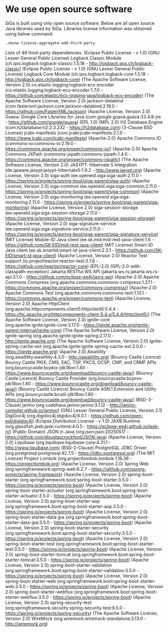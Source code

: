 # We use open source software
SiGa is built using only open source software. Below are all open source Java libraries used by SiGa. 
Libraries license information was obtained using below command:

```bash
./mvnw license:aggregate-add-third-party
```

Lists of 49 third-party dependencies.
     (Eclipse Public License - v 1.0) (GNU Lesser General Public License) Logback Classic Module (ch.qos.logback:logback-classic:1.5.18 - http://logback.qos.ch/logback-classic)
     (Eclipse Public License - v 1.0) (GNU Lesser General Public License) Logback Core Module (ch.qos.logback:logback-core:1.5.18 - http://logback.qos.ch/logback-core)
     (The Apache Software License, Version 2.0) co.elastic.logging:logback-ecs-encoder (co.elastic.logging:logback-ecs-encoder:1.7.0 - https://github.com/elastic/ecs-logging-java/logback-ecs-encoder)
     (The Apache Software License, Version 2.0) jackson-databind (com.fasterxml.jackson.core:jackson-databind:2.19.0 - https://github.com/FasterXML/jackson)
     (Apache License, Version 2.0) Guava: Google Core Libraries for Java (com.google.guava:guava:33.4.8-jre - https://github.com/google/guava)
     (EPL 1.0) (MPL 2.0) H2 Database Engine (com.h2database:h2:2.3.232 - https://h2database.com)
     (3-Clause BSD License) jcabi-manifests (com.jcabi:jcabi-manifests:2.1.0 - https://www.jcabi.com/jcabi-manifests)
     (Apache-2.0) Apache Commons IO (commons-io:commons-io:2.19.0 - https://commons.apache.org/proper/commons-io/)
     (Apache-2.0) Apache Commons JXPath (commons-jxpath:commons-jxpath:1.4.0 - https://commons.apache.org/proper/commons-jxpath/)
     (The Apache Software License, Version 2.0) JASYPT: Hibernate 5 Integration (de.qaware.jasypt:jasypt-hibernate5:1.9.2 - http://www.jasypt.org)
     (Apache License, Version 2.0) siga-auth (ee.openeid.siga:siga-auth:2.11.0 - https://spring.io/projects/spring-boot/siga-parent/siga-auth)
     (Apache License, Version 2.0) siga-common (ee.openeid.siga:siga-common:2.11.0 - https://spring.io/projects/spring-boot/siga-parent/siga-common)
     (Apache License, Version 2.0) siga-monitoring (ee.openeid.siga:siga-monitoring:2.11.0 - https://spring.io/projects/spring-boot/siga-parent/siga-monitoring)
     (Apache License, Version 2.0) siga-session-storage (ee.openeid.siga:siga-session-storage:2.11.0 - https://spring.io/projects/spring-boot/siga-parent/siga-session-storage)
     (Apache License, Version 2.0) siga-signature-service (ee.openeid.siga:siga-signature-service:2.11.0 - https://spring.io/projects/spring-boot/siga-parent/siga-signature-service)
     (MIT License) Mobile-ID Java client (ee.sk.mid:mid-rest-java-client:1.6 - https://github.com/SK-EID/mid-rest-java-client)
     (MIT License) Smart-ID Java client (ee.sk.smartid:smart-id-java-client:2.3.1 - https://github.com/SK-EID/smart-id-java-client)
     (Apache License, Version 2.0) Reactor Test support (io.projectreactor:reactor-test:3.7.6 - https://github.com/reactor/reactor-core)
     (EPL-2.0) (GPL-2.0-with-classpath-exception) Jakarta RESTful WS API (jakarta.ws.rs:jakarta.ws.rs-api:3.1.0 - https://github.com/eclipse-ee4j/jaxrs-api)
     (Apache-2.0) Apache Commons Compress (org.apache.commons:commons-compress:1.27.1 - https://commons.apache.org/proper/commons-compress/)
     (Apache-2.0) Apache Commons Text (org.apache.commons:commons-text:1.13.1 - https://commons.apache.org/proper/commons-text)
     (Apache License, Version 2.0) Apache HttpClient (org.apache.httpcomponents.client5:httpclient5:5.4.4 - https://hc.apache.org/httpcomponents-client-5.4.x/5.4.4/httpclient5/)
     (The Apache Software License, Version 2.0) ignite-core (org.apache.ignite:ignite-core:2.17.0 - https://ignite.apache.org/ignite-parent-internal/ignite-core)
     (The Apache Software License, Version 2.0) ignite-spring (org.apache.ignite:ignite-spring:2.17.0 - http://ignite.apache.org)
     (The Apache Software License, Version 2.0) ignite-spring-cache-ext (org.apache.ignite:ignite-spring-cache-ext:2.0.0 - https://ignite.apache.org)
     (Apache 2.0) Awaitility (org.awaitility:awaitility:4.3.0 - http://awaitility.org)
     (Bouncy Castle Licence) Bouncy Castle PKIX, CMS, EAC, TSP, PKCS, OCSP, CMP, and CRMF APIs (org.bouncycastle:bcpkix-jdk18on:1.80 - https://www.bouncycastle.org/download/bouncy-castle-java/)
     (Bouncy Castle Licence) Bouncy Castle Provider (org.bouncycastle:bcprov-jdk18on:1.80 - https://www.bouncycastle.org/download/bouncy-castle-java/)
     (Bouncy Castle Licence) Bouncy Castle ASN.1 Extension and Utility APIs (org.bouncycastle:bcutil-jdk18on:1.80 - https://www.bouncycastle.org/download/bouncy-castle-java/)
     (BSD-3-Clause) janino (org.codehaus.janino:janino:3.1.12 - http://janino-compiler.github.io/janino/)
     (GNU Lesser General Public License, Version 2.1) DigiDoc4j (org.digidoc4j:digidoc4j:6.0.1 - https://github.com/open-eid/digidoc4j)
     (Eclipse Distribution License - v 1.0) JAXB Runtime (org.glassfish.jaxb:jaxb-runtime:4.0.5 - https://eclipse-ee4j.github.io/jaxb-ri/)
     (Public Domain) JSON in Java (org.json:json:20250517 - https://github.com/douglascrockford/JSON-java)
     (Apache License, Version 2.0) Liquibase (org.liquibase:liquibase-core:4.31.1 - http://www.liquibase.com)
     (BSD-2-Clause) PostgreSQL JDBC Driver (org.postgresql:postgresql:42.7.5 - https://jdbc.postgresql.org)
     (The MIT License) Project Lombok (org.projectlombok:lombok:1.18.38 - https://projectlombok.org)
     (Apache License, Version 2.0) Spring Web (org.springframework:spring-web:6.2.7 - https://github.com/spring-projects/spring-framework)
     (Apache License, Version 2.0) spring-boot-starter (org.springframework.boot:spring-boot-starter:3.5.0 - https://spring.io/projects/spring-boot)
     (Apache License, Version 2.0) spring-boot-starter-actuator (org.springframework.boot:spring-boot-starter-actuator:3.5.0 - https://spring.io/projects/spring-boot)
     (Apache License, Version 2.0) spring-boot-starter-aop (org.springframework.boot:spring-boot-starter-aop:3.5.0 - https://spring.io/projects/spring-boot)
     (Apache License, Version 2.0) spring-boot-starter-data-jpa (org.springframework.boot:spring-boot-starter-data-jpa:3.5.0 - https://spring.io/projects/spring-boot)
     (Apache License, Version 2.0) spring-boot-starter-security (org.springframework.boot:spring-boot-starter-security:3.5.0 - https://spring.io/projects/spring-boot)
     (Apache License, Version 2.0) spring-boot-starter-test (org.springframework.boot:spring-boot-starter-test:3.5.0 - https://spring.io/projects/spring-boot)
     (Apache License, Version 2.0) spring-boot-starter-tomcat (org.springframework.boot:spring-boot-starter-tomcat:3.5.0 - https://spring.io/projects/spring-boot)
     (Apache License, Version 2.0) spring-boot-starter-validation (org.springframework.boot:spring-boot-starter-validation:3.5.0 - https://spring.io/projects/spring-boot)
     (Apache License, Version 2.0) spring-boot-starter-web (org.springframework.boot:spring-boot-starter-web:3.5.0 - https://spring.io/projects/spring-boot)
     (Apache License, Version 2.0) spring-boot-starter-webflux (org.springframework.boot:spring-boot-starter-webflux:3.5.0 - https://spring.io/projects/spring-boot)
     (Apache License, Version 2.0) spring-security-test (org.springframework.security:spring-security-test:6.5.0 - https://spring.io/projects/spring-security)
     (The Apache Software License, Version 2.0) WireMock (org.wiremock:wiremock-standalone:3.13.0 - http://wiremock.org)
